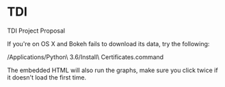 # TDI
TDI Project Proposal

If you're on OS X and Bokeh fails to download its data, try the following:

/Applications/Python\ 3.6/Install\ Certificates.command

The embedded HTML will also run the graphs, make sure you click twice if it doesn't load the first time.
